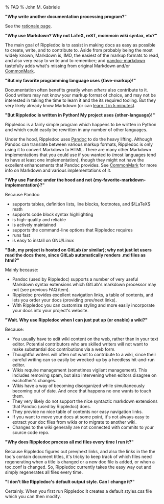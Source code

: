 % FAQ
% John M. Gabriele

**"Why write another documentation processing program?"**

See the [rationale page](rationale.html).



**"Why use Markdown? Why not LaTeX, reST, moinmoin wiki syntax, etc?"**

The main goal of Rippledoc is to assist in making docs as easy as
possible to create, write, and to contribute to. Aside from probably
being the most widely known, Markdown is, IMO, the easiest of the
markup formats to read, and also very easy to write and to remember;
and [pandoc-markdown](http://pandoc.org/MANUAL.html#pandocs-markdown)
tastefully adds what's missing from original Markdown and/or
[CommonMark](http://commonmark.org/).



**"But my favorite programming language uses {fave-markup}!"**

Documentation often benefits greatly when *others* also contribute to
it. Good writers may not know your markup format of choice, and may
not be interested in taking the time to learn it and the its required
tooling. But they very likely already know Markdown (or can [learn it
in 5 minutes](quick-markdown-example.html)).



**"But Rippledoc is written in Python! My project uses {other-language}!"**

Rippledoc is a fairly simple program which happens to be written in
Python and which could easily be rewritten in any number of other
languages.

Under the hood, Rippledoc uses [Pandoc](http://pandoc.org/) to do the
heavy lifting. Although Pandoc can translate between various markup
formats, Rippledoc is only using it to convert Markdown to HTML. There
are many other Markdown implementations that you could use if you
wanted to (most languages tend to have at least one implementation),
though they might not have the excellent enhancements that Pandoc
provides. See [CommonMark](http://commonmark.org/) for more info on
Markdown and various implementations of it.



**"Why use Pandoc under the hood and not {my-favorite-markdown-implementation}?"**

Because Pandoc:

  * supports tables, definition lists, line blocks, footnotes, and $\LaTeX$ math
  * supports code block syntax highlighting
  * is high-quality and reliable
  * is actively maintained
  * supports the command-line options that Rippledoc requires
  * runs fast
  * is easy to install on GNU/Linux


**"Bah, my project is hosted on GitLab (or similar); why not just let
users read the docs there, since GitLab automatically renders .md
files as html?"**

Mainly because:

  * Pandoc (used by Rippledoc) supports a number of very useful
    Markdown syntax extensions which GitLab's markdown processor may
    not (see previous FAQ item).
  * Rippledoc provides excellent navigation links, a table of
    contents, and lets you order your docs (providing prev/next links).
  * With Rippledoc you can customize styling and more easily incorporate
    your docs into your project's website.


**"Wait. Why use Rippledoc when I can just put up (or enable) a wiki?"**

Because:

  * You usually have to edit wiki content on the web, rather than in
    your text editor. Potential contributors who are skilled writers
    will not want to make substantial doc contributions via a web
    form.
  * Thoughtful writers will often not want to contribute to a wiki,
    since their careful writing can so easily be wrecked-up by a
    heedless hit-and-run editor.
  * Wikis require management (sometimes vigilant management).
    This includes removing spam, but also intervening when editors
    disagree on eachother's changes.
  * Wikis have a way of becoming disorganized while simultaneously
    becoming out of date. And once that happens no one wants to
    touch them.
  * They very likely do not support the nice syntactic markdown
    extensions that Pandoc (used by Rippledoc) does.
  * They provide no nice table of contents nor easy navigation links.
  * If you want to move your docs at some point, it's not always
    easy to extract your doc files from wikis or to migrate to another
    wiki.
  * Changes to the wiki generally are not connected with commits to
    your source code repo.



**"Why does Rippledoc process all md files every time I run it?"**

Because Rippledoc figures out prev/next links, and also the links in
the the toc's contain document titles, it's tricky to keep track of
which files need regenerating when a title is changed or a new doc
file is added, or when a toc.conf is changed. So, Rippledoc currently
takes the easy way out and simply regenerates all files every time.


**"I don't like Rippledoc's default output style. Can I change it?"**

Certainly. When you first run Rippledoc it creates a default
styles.css file which you can then modify.
